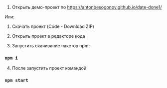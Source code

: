 1. Открыть демо-проект по https://antonbesogonov.github.io/date-done1/

Или:

1. Скачать проект (Code - Download ZIP)

2. Открыть проект в редакторе кода

3. Запустить скачивание пакетов npm:

### `npm i`

4. После запустить проект командой

### `npm start`
